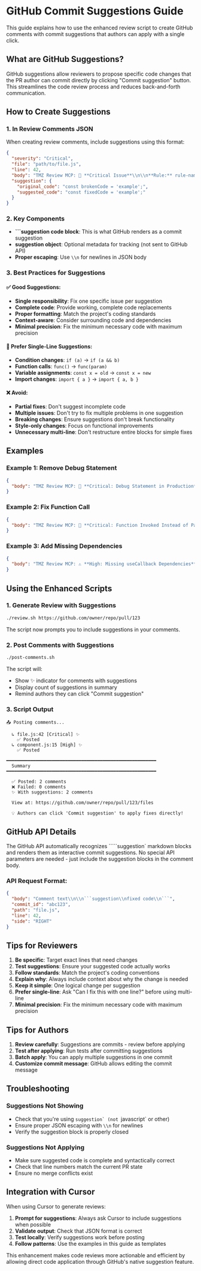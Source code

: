 # GitHub Commit Suggestions Guide

This guide explains how to use the enhanced review script to create GitHub comments with commit suggestions that authors can apply with a single click.

## What are GitHub Suggestions?

GitHub suggestions allow reviewers to propose specific code changes that the PR author can commit directly by clicking "Commit suggestion" button. This streamlines the code review process and reduces back-and-forth communication.

## How to Create Suggestions

### 1. In Review Comments JSON

When creating review comments, include suggestions using this format:

```json
{
  "severity": "Critical",
  "file": "path/to/file.js", 
  "line": 42,
  "body": "TMZ Review MCP: 🚨 **Critical Issue**\\n\\n**Rule:** rule-name\\n\\n**Issue:** Description of the problem\\n\\n**Suggested Fix:**\\n```suggestion\\n// Your fixed code here\\nconst fixedCode = 'example';\\n```",
  "suggestion": {
    "original_code": "const brokenCode = 'example';",
    "suggested_code": "const fixedCode = 'example';"
  }
}
```

### 2. Key Components

- **```suggestion code block**: This is what GitHub renders as a commit suggestion
- **suggestion object**: Optional metadata for tracking (not sent to GitHub API)
- **Proper escaping**: Use `\\n` for newlines in JSON body

### 3. Best Practices for Suggestions

#### ✅ Good Suggestions:
- **Single responsibility**: Fix one specific issue per suggestion
- **Complete code**: Provide working, complete code replacements
- **Proper formatting**: Match the project's coding standards
- **Context-aware**: Consider surrounding code and dependencies
- **Minimal precision**: Fix the minimum necessary code with maximum precision

#### 🎯 Prefer Single-Line Suggestions:
- **Condition changes**: `if (a)` → `if (a && b)`
- **Function calls**: `func()` → `func(param)`
- **Variable assignments**: `const x = old` → `const x = new`
- **Import changes**: `import { a }` → `import { a, b }`

#### ❌ Avoid:
- **Partial fixes**: Don't suggest incomplete code
- **Multiple issues**: Don't try to fix multiple problems in one suggestion
- **Breaking changes**: Ensure suggestions don't break functionality
- **Style-only changes**: Focus on functional improvements
- **Unnecessary multi-line**: Don't restructure entire blocks for simple fixes

## Examples

### Example 1: Remove Debug Statement
```json
{
  "body": "TMZ Review MCP: 🚨 **Critical: Debug Statement in Production**\\n\\n**Issue:** Console.log should be removed\\n\\n**Suggested Fix:**\\n```suggestion\\n\\t\\t// Debug statement removed for production\\n```"
}
```

### Example 2: Fix Function Call
```json
{
  "body": "TMZ Review MCP: 🚨 **Critical: Function Invoked Instead of Passed**\\n\\n**Issue:** Handler is called immediately instead of passed as reference\\n\\n**Suggested Fix:**\\n```suggestion\\nonClick={ () => handleClick(data) }\\n```"
}
```

### Example 3: Add Missing Dependencies
```json
{
  "body": "TMZ Review MCP: ⚠️ **High: Missing useCallback Dependencies**\\n\\n**Issue:** Dependencies missing from dependency array\\n\\n**Suggested Fix:**\\n```suggestion\\n\\t], [ id, name, callback ] );\\n```"
}
```

## Using the Enhanced Scripts

### 1. Generate Review with Suggestions

```bash
./review.sh https://github.com/owner/repo/pull/123
```

The script now prompts you to include suggestions in your comments.

### 2. Post Comments with Suggestions

```bash
./post-comments.sh
```

The script will:
- Show ✨ indicator for comments with suggestions
- Display count of suggestions in summary
- Remind authors they can click "Commit suggestion"

### 3. Script Output

```
📤 Posting comments...

  ↳ file.js:42 [Critical] ✨
    ✅ Posted
  ↳ component.js:15 [High] ✨  
    ✅ Posted

━━━━━━━━━━━━━━━━━━━━━━━━━━━━━━━━━━━━━━━━━━━━━━━━━━━━━━━━
  Summary
━━━━━━━━━━━━━━━━━━━━━━━━━━━━━━━━━━━━━━━━━━━━━━━━━━━━━━━━

  ✅ Posted: 2 comments
  ❌ Failed: 0 comments  
  ✨ With suggestions: 2 comments

  View at: https://github.com/owner/repo/pull/123/files

  💡 Authors can click 'Commit suggestion' to apply fixes directly!
```

## GitHub API Details

The GitHub API automatically recognizes `````suggestion` markdown blocks and renders them as interactive commit suggestions. No special API parameters are needed - just include the suggestion blocks in the comment body.

### API Request Format:
```json
{
  "body": "Comment text\\n\\n```suggestion\\nfixed code\\n```",
  "commit_id": "abc123",
  "path": "file.js", 
  "line": 42,
  "side": "RIGHT"
}
```

## Tips for Reviewers

1. **Be specific**: Target exact lines that need changes
2. **Test suggestions**: Ensure your suggested code actually works
3. **Follow standards**: Match the project's coding conventions
4. **Explain why**: Always include context about why the change is needed
5. **Keep it simple**: One logical change per suggestion
6. **Prefer single-line**: Ask "Can I fix this with one line?" before using multi-line
7. **Minimal precision**: Fix the minimum necessary code with maximum precision

## Tips for Authors

1. **Review carefully**: Suggestions are commits - review before applying
2. **Test after applying**: Run tests after committing suggestions
3. **Batch apply**: You can apply multiple suggestions in one commit
4. **Customize commit message**: GitHub allows editing the commit message

## Troubleshooting

### Suggestions Not Showing
- Check that you're using `````suggestion` (not `````javascript` or other)
- Ensure proper JSON escaping with `\\n` for newlines
- Verify the suggestion block is properly closed

### Suggestions Not Applying
- Make sure suggested code is complete and syntactically correct
- Check that line numbers match the current PR state
- Ensure no merge conflicts exist

## Integration with Cursor

When using Cursor to generate reviews:

1. **Prompt for suggestions**: Always ask Cursor to include suggestions when possible
2. **Validate output**: Check that JSON format is correct
3. **Test locally**: Verify suggestions work before posting
4. **Follow patterns**: Use the examples in this guide as templates

This enhancement makes code reviews more actionable and efficient by allowing direct code application through GitHub's native suggestion feature.
